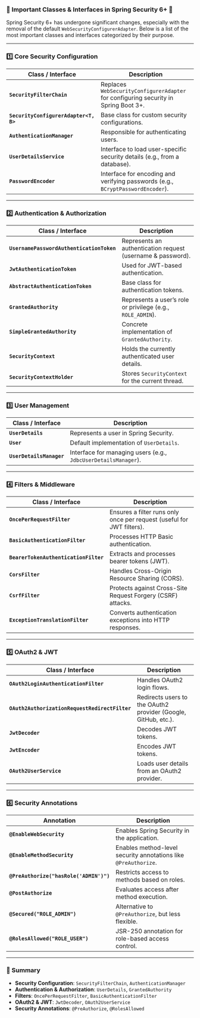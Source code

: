 ### **📌 Important Classes & Interfaces in Spring Security 6+** 🚀  

Spring Security 6+ has undergone significant changes, especially with the removal of the default `WebSecurityConfigurerAdapter`. Below is a list of the most important classes and interfaces categorized by their purpose.  

---

### **1️⃣ Core Security Configuration**
| Class / Interface | Description |
|------------------|------------|
| **`SecurityFilterChain`** | Replaces `WebSecurityConfigurerAdapter` for configuring security in Spring Boot 3+. |
| **`SecurityConfigurerAdapter<T, B>`** | Base class for custom security configurations. |
| **`AuthenticationManager`** | Responsible for authenticating users. |
| **`UserDetailsService`** | Interface to load user-specific security details (e.g., from a database). |
| **`PasswordEncoder`** | Interface for encoding and verifying passwords (e.g., `BCryptPasswordEncoder`). |

---

### **2️⃣ Authentication & Authorization**
| Class / Interface | Description |
|------------------|------------|
| **`UsernamePasswordAuthenticationToken`** | Represents an authentication request (username & password). |
| **`JwtAuthenticationToken`** | Used for JWT-based authentication. |
| **`AbstractAuthenticationToken`** | Base class for authentication tokens. |
| **`GrantedAuthority`** | Represents a user’s role or privilege (e.g., `ROLE_ADMIN`). |
| **`SimpleGrantedAuthority`** | Concrete implementation of `GrantedAuthority`. |
| **`SecurityContext`** | Holds the currently authenticated user details. |
| **`SecurityContextHolder`** | Stores `SecurityContext` for the current thread. |

---

### **3️⃣ User Management**
| Class / Interface | Description |
|------------------|------------|
| **`UserDetails`** | Represents a user in Spring Security. |
| **`User`** | Default implementation of `UserDetails`. |
| **`UserDetailsManager`** | Interface for managing users (e.g., `JdbcUserDetailsManager`). |

---

### **4️⃣ Filters & Middleware**
| Class / Interface | Description |
|------------------|------------|
| **`OncePerRequestFilter`** | Ensures a filter runs only once per request (useful for JWT filters). |
| **`BasicAuthenticationFilter`** | Processes HTTP Basic authentication. |
| **`BearerTokenAuthenticationFilter`** | Extracts and processes bearer tokens (JWT). |
| **`CorsFilter`** | Handles Cross-Origin Resource Sharing (CORS). |
| **`CsrfFilter`** | Protects against Cross-Site Request Forgery (CSRF) attacks. |
| **`ExceptionTranslationFilter`** | Converts authentication exceptions into HTTP responses. |

---

### **5️⃣ OAuth2 & JWT**
| Class / Interface | Description |
|------------------|------------|
| **`OAuth2LoginAuthenticationFilter`** | Handles OAuth2 login flows. |
| **`OAuth2AuthorizationRequestRedirectFilter`** | Redirects users to the OAuth2 provider (Google, GitHub, etc.). |
| **`JwtDecoder`** | Decodes JWT tokens. |
| **`JwtEncoder`** | Encodes JWT tokens. |
| **`OAuth2UserService`** | Loads user details from an OAuth2 provider. |

---

### **6️⃣ Security Annotations**
| Annotation | Description |
|-----------|------------|
| **`@EnableWebSecurity`** | Enables Spring Security in the application. |
| **`@EnableMethodSecurity`** | Enables method-level security annotations like `@PreAuthorize`. |
| **`@PreAuthorize("hasRole('ADMIN')")`** | Restricts access to methods based on roles. |
| **`@PostAuthorize`** | Evaluates access after method execution. |
| **`@Secured("ROLE_ADMIN")`** | Alternative to `@PreAuthorize`, but less flexible. |
| **`@RolesAllowed("ROLE_USER")`** | JSR-250 annotation for role-based access control. |

---

### **📌 Summary**
- **Security Configuration**: `SecurityFilterChain`, `AuthenticationManager`
- **Authentication & Authorization**: `UserDetails`, `GrantedAuthority`
- **Filters**: `OncePerRequestFilter`, `BasicAuthenticationFilter`
- **OAuth2 & JWT**: `JwtDecoder`, `OAuth2UserService`
- **Security Annotations**: `@PreAuthorize`, `@RolesAllowed`

